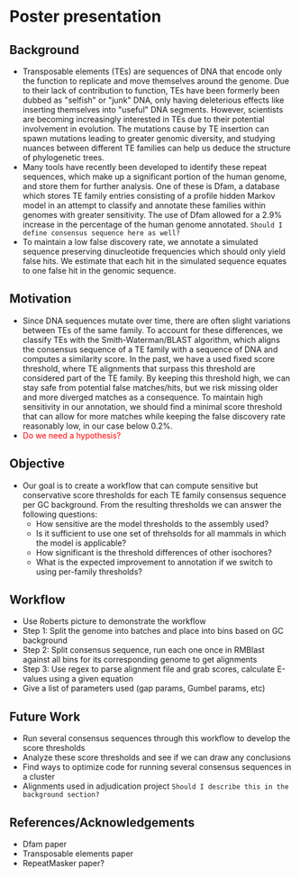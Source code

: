 # Poster presentation
## Background
- Transposable elements (TEs) are sequences of DNA that encode only the function to replicate and move themselves around the genome. Due to their lack of contribution to function, TEs have been formerly been dubbed as "selfish" or "junk" DNA, only having deleterious effects like inserting themselves into "useful" DNA segments. However, scientists are becoming increasingly interested in TEs due to their potential involvement in evolution. The mutations cause by TE insertion can spawn mutations leading to greater genomic diversity, and studying nuances between different TE families can help us deduce the structure of phylogenetic trees.
- Many tools have recently been developed to identify these repeat sequences, which make up a significant portion of the human genome, and store them for further analysis. One of these is Dfam, a database which stores TE family entries consisting of a profile hidden Markov model in an attempt to classify and annotate these families within genomes with greater sensitivity. The use of Dfam allowed for a 2.9% increase in the percentage of the human genome annotated. `Should I define consensus sequence here as well?`
- To maintain a low false discovery rate, we annotate a simulated sequence preserving dinucleotide frequencies which should only yield false hits. We estimate that each hit in the simulated sequence equates to one false hit in the genomic sequence.
## Motivation
- Since DNA sequences mutate over time, there are often slight variations between TEs of the same family. To account for these differences, we classify TEs with the Smith-Waterman/BLAST algorithm, which aligns the consensus sequence of a TE family with a sequence of DNA and computes a similarity score. In the past, we have a used fixed score threshold, where TE alignments that surpass this threshold are considered part of the TE family. By keeping this threshold high, we can stay safe from potential false matches/hits, but we risk missing older and more diverged matches as a consequence. To maintain high sensitivity in our annotation, we should find a minimal score threshold that can allow for more matches while keeping the false discovery rate reasonably low, in our case below 0.2%.
- <span style="color:red">Do we need a hypothesis?</span>
## Objective
- Our goal is to create a workflow that can compute sensitive but conservative score thresholds for each TE family consensus sequence per GC background. From the resulting thresholds we can answer the following questions:
  - How sensitive are the model thresholds to the assembly used?
  - Is it sufficient to use one set of threhsolds for all mammals in which the model is applicable?
  - How significant is the threshold differences of other isochores?
  - What is the expected improvement to annotation if we switch to using per-family thresholds?
## Workflow
- Use Roberts picture to demonstrate the workflow
- Step 1: Split the genome into batches and place into bins based on GC background
- Step 2: Split consensus sequence, run each one once in RMBlast against all bins for its corresponding genome to get alignments
- Step 3: Use regex to parse alignment file and grab scores, calculate E-values using a given equation
- Give a list of parameters used (gap params, Gumbel params, etc)
## Future Work
- Run several consensus sequences through this workflow to develop the score thresholds
- Analyze these score thresholds and see if we can draw any conclusions
- Find ways to optimize code for running several consensus sequences in a cluster
- Alignments used in adjudication project `Should I describe this in the background section?`
## References/Acknowledgements
- Dfam paper
- Transposable elements paper
- RepeatMasker paper?

